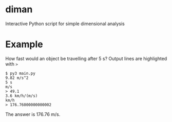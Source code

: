 # diman
Interactive Python script for simple dimensional analysis

# Example
How fast would an object be travelling after 5 s?
Output lines are highlighted with `> `
```
$ py3 main.py
9.82 m/s^2
5 s
m/s
> 49.1
3.6 km/h/(m/s)
km/h
> 176.76000000000002
```
The answer is 176.76 m/s.
